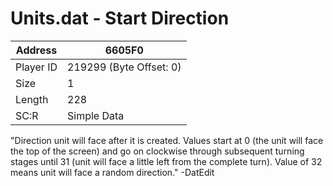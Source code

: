 
#  Units.dat - Start Direction
Address   | 6605F0
----------|-------------
Player ID | 219299 (Byte Offset: 0)
Size 	  | 1
Length 	  | 228
SC:R      | Simple Data

"Direction unit will face after it is created. Values start at 0 (the unit will face the top of the screen) and go on clockwise through subsequent turning stages until 31 (unit will face a little left from the complete turn). Value of 32 means unit will face a random direction." -DatEdit
